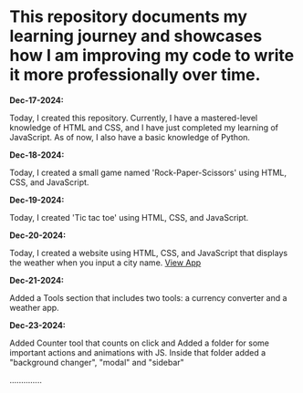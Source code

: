 # This repository documents my learning journey and showcases how I am improving my code to write it more professionally over time.

<b>Dec-17-2024:</b> <p>Today, I created this repository. Currently, I have a mastered-level knowledge of HTML and CSS, and I have just completed my learning of JavaScript. As of now, I also have a basic knowledge of Python.</p>

<b>Dec-18-2024:</b> <p>Today, I created a small game named 'Rock-Paper-Scissors' using HTML, CSS, and JavaScript.</p>

<b>Dec-19-2024:</b> <p>Today, I created  'Tic tac toe' using HTML, CSS, and JavaScript.</p>

<b>Dec-20-2024:</b> <p>Today, I created a website using HTML, CSS, and JavaScript that displays the weather when you input a city name. <a href="https://zerosachin.github.io/weatherApp/">View App</a></p>

<b>Dec-21-2024:</b> <p>Added a Tools section that includes two tools: a currency converter and a weather app.</p>

<b>Dec-23-2024:</b> <p> Added Counter tool that counts on click and
Added a folder for some important actions and animations with JS. Inside that folder added a "background changer", "modal" and "sidebar"</p>

..............
